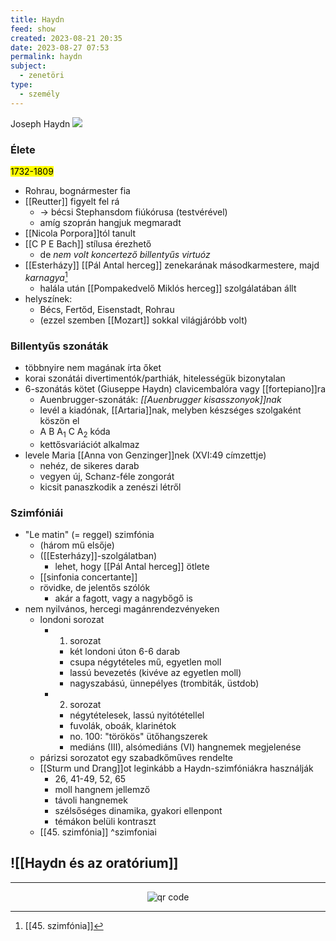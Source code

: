 ```yaml
---
title: Haydn
feed: show
created: 2023-08-21 20:35
date: 2023-08-27 07:53
permalink: haydn
subject:
  - zenetöri
type:
  - személy
---
```


Joseph Haydn
![](https://www.mainpost.de/storage/image/1/1/7/5/2235711_fancybox_1u-pup_EomADw.jpg)

### Élete
<mark>1732-1809</mark>
- Rohrau, bognármester fia
- [[Reutter]] figyelt fel rá
	- -> bécsi Stephansdom fiúkórusa (testvérével)
	- amíg szoprán hangjuk megmaradt
- [[Nicola Porpora]]tól tanult
- [[C P E Bach]] stílusa érezhető
	- de *nem volt koncertező billentyűs virtuóz*
- [[Esterházy]] [[Pál Antal herceg]] zenekarának másodkarmestere, majd *karnagya*[^1]
	- halála után [[Pompakedvelő Miklós herceg]] szolgálatában állt
- helyszínek:
	- Bécs, Fertőd, Eisenstadt, Rohrau
	- (ezzel szemben [[Mozart]] sokkal világjáróbb volt)

### Billentyűs szonáták
- többnyire nem magának írta őket
- korai szonátái divertimentók/parthiák, hitelességük bizonytalan
- 6-szonátás kötet (Giuseppe Haydn) clavicembalóra vagy [[fortepiano]]ra
	- Auenbrugger-szonáták: *[[Auenbrugger kisasszonyok]]nak*
	- levél a kiadónak, [[Artaria]]nak, melyben készséges szolgaként köszön el
	- A B A<sub>1</sub> C A<sub>2</sub>  kóda
	- kettősvariációt alkalmaz
- levele Maria [[Anna von Genzinger]]nek (XVI:49 címzettje)
	- nehéz, de sikeres darab
	- vegyen új, Schanz-féle zongorát
	- kicsit panaszkodik a zenészi létről

### Szimfóniái
- "Le matin" (= reggel) szimfónia
	- (három mű elsője)
	- ([[Esterházy]]-szolgálatban)
		- lehet, hogy [[Pál Antal herceg]] ötlete
	- [[sinfonia concertante]]
	- rövidke, de jelentős szólók
		- akár a fagott, vagy a nagybőgő is
- nem nyilvános, hercegi magánrendezvényeken
	- londoni sorozat
		- 1. sorozat
			- két londoni úton 6-6 darab
			- csupa négytételes mű, egyetlen moll
			- lassú bevezetés (kivéve az egyetlen moll)
			- nagyszabású, ünnepélyes (trombiták, üstdob)
		- 2. sorozat
			- négytételesek, lassú nyitótétellel
			- fuvolák, oboák, klarinétok
			- no. 100: "törökös" ütőhangszerek
			- mediáns (III), alsómediáns (VI) hangnemek megjelenése
	- párizsi sorozatot egy szabadkőműves rendelte
	- [[Sturm und Drang]]ot leginkább a Haydn-szimfóniákra használják
		- 26, 41-49, 52, 65
		- moll hangnem jellemző
		- távoli hangnemek
		- szélsőséges dinamika, gyakori ellenpont
		- témákon belüli kontraszt
	- [[45. szimfónia]]
^szimfoniai

## ![[Haydn és az oratórium]]

---------------
[^1]: [[45. szimfónia]]



<p style="text-align: center;"><img src="https://chart.googleapis.com/chart?cht=qr&chl=https://notes.andrasdenes.com/haydn&chs=180x180&choe=UTF-8&chld=L|2" alt="qr code"></p>


